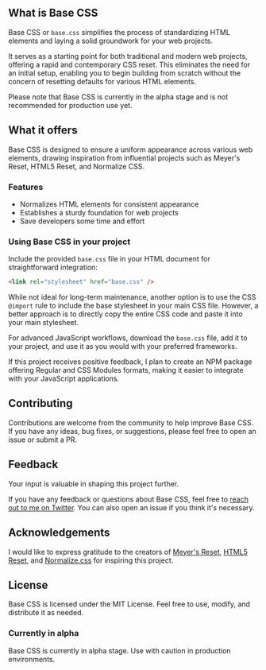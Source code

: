 ## What is Base CSS

Base CSS or `base.css` simplifies the process of standardizing HTML elements and laying a solid groundwork for your web projects.

It serves as a starting point for both traditional and modern web projects, offering a rapid and contemporary CSS reset. This eliminates the need for an initial setup, enabling you to begin building from scratch without the concern of resetting defaults for various HTML elements.

Please note that Base CSS is currently in the alpha stage and is not recommended for production use yet.

## What it offers

Base CSS is designed to ensure a uniform appearance across various web elements, drawing inspiration from influential projects such as Meyer's Reset, HTML5 Reset, and Normalize CSS.

### Features

- Normalizes HTML elements for consistent appearance
- Establishes a sturdy foundation for web projects
- Save developers some time and effort 

### Using Base CSS in your project

Include the provided `base.css` file in your HTML document for straightforward integration:

```html
<link rel="stylesheet" href="base.css" />
```

While not ideal for long-term maintenance, another option is to use the CSS `@import` rule to include the base stylesheet in your main CSS file. However, a better approach is to directly copy the entire CSS code and paste it into your main stylesheet.

For advanced JavaScript workflows, download the `base.css` file, add it to your project, and use it as you would with your preferred frameworks.

If this project receives positive feedback, I plan to create an NPM package offering Regular and CSS Modules formats, making it easier to integrate with your JavaScript applications.

## Contributing

Contributions are welcome from the community to help improve Base CSS. If you have any ideas, bug fixes, or suggestions, please feel free to open an issue or submit a PR.

## Feedback

Your input is valuable in shaping this project further.

If you have any feedback or questions about Base CSS, feel free to [reach out to me on Twitter](https://twitter.com/c99rahul). You can also open an issue if you think it's necessary.

## Acknowledgements

I would like to express gratitude to the creators of [Meyer's Reset](https://meyerweb.com/eric/tools/css/reset/), [HTML5 Reset](http://html5doctor.com/html-5-reset-stylesheet/), and [Normalize.css](https://necolas.github.io/normalize.css/) for inspiring this project.

## License

Base CSS is licensed under the MIT License. Feel free to use, modify, and distribute it as needed.

### Currently in alpha

Base CSS is currently in alpha stage. Use with caution in production environments.
